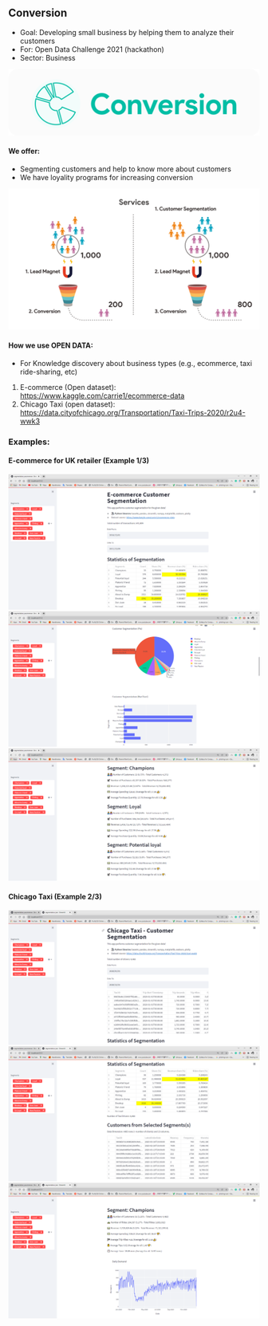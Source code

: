 ## Conversion
* Goal: Developing small business by helping them to analyze their customers  
* For: Open Data Challenge 2021 (hackathon) 
* Sector: Business 

<img src="assets/images/conversion_logo.png"> 

#### We offer: 
* Segmenting customers and help to know more about customers 
* We have loyality programs for increasing conversion 

<img src="assets/images/we_are.png"> 

#### How we use OPEN DATA: 
* For Knowledge discovery about business types (e.g., ecommerce, taxi ride-sharing, etc) 
1. E-commerce (Open dataset): https://www.kaggle.com/carrie1/ecommerce-data 
2. Chicago Taxi (open dataset): https://data.cityofchicago.org/Transportation/Taxi-Trips-2020/r2u4-wwk3 



### Examples: 
#### E-commerce for UK retailer (Example 1/3)

<img src="screenshots/ecommerce_screen1.PNG"> 
<img src="screenshots/ecommerce_screen2.PNG"> 
<img src="screenshots/ecommerce_screen3.PNG"> 


#### Chicago Taxi (Example 2/3) 

<img src="screenshots/taxi_screen1.PNG"> 
<img src="screenshots/taxi_screen2.PNG"> 
<img src="screenshots/taxi_screen3.PNG"> 
